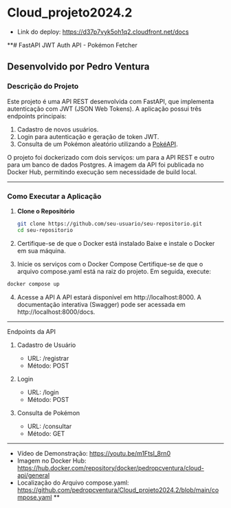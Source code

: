 # Cloud_projeto2024.2

- Link do deploy: https://d37p7vyk5oh1q2.cloudfront.net/docs

**# FastAPI JWT Auth API - Pokémon Fetcher

## Desenvolvido por Pedro Ventura

### Descrição do Projeto
Este projeto é uma API REST desenvolvida com FastAPI, que implementa autenticação com JWT (JSON Web Tokens). A aplicação possui três endpoints principais:

1. Cadastro de novos usuários.
2. Login para autenticação e geração de token JWT.
3. Consulta de um Pokémon aleatório utilizando a [PokéAPI](https://pokeapi.co/).

O projeto foi dockerizado com dois serviços: um para a API REST e outro para um banco de dados Postgres. A imagem da API foi publicada no Docker Hub, permitindo execução sem necessidade de build local.

---

### Como Executar a Aplicação

1. **Clone o Repositório**  
   ```bash
   git clone https://github.com/seu-usuario/seu-repositorio.git
   cd seu-repositorio
   ```

2.	Certifique-se de que o Docker está instalado
  Baixe e instale o Docker em sua máquina.
	
3.	Inicie os serviços com o Docker Compose
  Certifique-se de que o arquivo compose.yaml está na raiz do projeto. Em seguida, execute:

  ```bash
  docker compose up
  ```

4.	Acesse a API
  A API estará disponível em http://localhost:8000. A documentação interativa (Swagger) pode ser acessada em http://localhost:8000/docs.

---

Endpoints da API

1. Cadastro de Usuário

	- URL: /registrar
	- Método: POST

2. Login

	- URL: /login
	- Método: POST

3. Consulta de Pokémon

	- URL: /consultar
	- Método: GET

---

- Vídeo de Demonstração: https://youtu.be/m1FtsI_8rn0
- Imagem no Docker Hub: https://hub.docker.com/repository/docker/pedropcventura/cloud-api/general
- Localização do Arquivo compose.yaml: https://github.com/pedropcventura/Cloud_projeto2024.2/blob/main/compose.yaml
**
